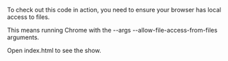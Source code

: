 To check out this code in action, you need to ensure your browser has local access to files. 

This means running Chrome with the --args --allow-file-access-from-files arguments. 

Open index.html to see the show.